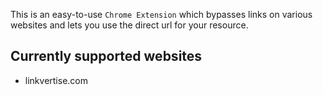 This is an easy-to-use `Chrome Extension` which bypasses links on various websites and lets you use the direct url for your resource.

## Currently supported websites

* linkvertise.com